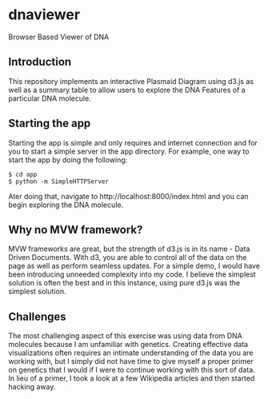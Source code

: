 # dnaviewer
Browser Based Viewer of DNA

## Introduction
This repository implements an interactive Plasmaid Diagram using d3.js as well as a summary table to allow users to explore the DNA Features of a particular DNA molecule. 

## Starting the app
Starting the app is simple and only requires and internet connection and for you to start a simple server in the app directory. For example, one way to start the app by doing the following:

```
$ cd app
$ python -m SimpleHTTPServer

```  
Ater doing that, navigate to http://localhost:8000/index.html and you can begin exploring the DNA molecule. 

## Why no MVW framework?
MVW frameworks are great, but the strength of d3.js is in its name - Data Driven Documents. With d3, you are able to control all of the data on the page as well as perform seamless updates. For a simple demo, I would have been introducing unneeded complexity into my code. I believe the simplest solution is often the best and in this instance, using pure d3.js was the simplest solution.

## Challenges
The most challenging aspect of this exercise was using data from DNA molecules because I am unfamiliar with genetics. Creating effective data visualizations often requires an intimate understanding of the data you are working with, but I simply did not have time to give myself a proper primer on genetics that I would if I were to continue working with this sort of data. In lieu of a primer, I took a look at a few Wikipedia articles and then started hacking away.
